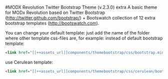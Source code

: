 
#MODX Revolution Twitter Bootstrap Theme (v.2.3.0) extra
A basic theme for MODx Revolution based on Twitter Bootstrap (http://twitter.github.com/bootstrap/) + Bootswatch collection of 12 extra bootstrap templates (http://bootswatch.com).

You can change your default template: just add the name of the folder where other template css-files are, for example: 
instead of default bootstrap template:
```html
<link href="[[++assets_url]]components/themebootstrap/css/bootstrap.min.css" rel="stylesheet">
```
use Cerulean template:
```html
<link href="[[++assets_url]]components/themebootstrap/css/cerulean/bootstrap.min.css" rel="stylesheet">
```
